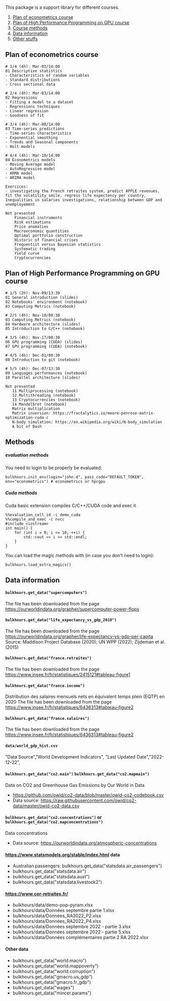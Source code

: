 This package is a support library for different courses. 

1. [Plan of econometrics course](#planeco)
2. [Plan of High Performance Programming on GPU course](#planhpc)
3. [Course methods](#methods)
4. [Data information](#data)
5. [Other stuffs](#stuffs)


## Plan of econometrics course <a name="planeco"></a>

```
# 1/4 (4h): Mar-01/14:00
01 Descriptive statistics 
- Characteristics of random variables
- Standard distributions
- Cross sectional data

# 2/4 (4h): Mar-03/14:00
02 Regressions
- Fitting a model to a dataset
- Regressions techniques
- Linear regression
- Goodness of fit

# 3/4 (4h): Mar-08/14:00
03 Time-series predictions
- Time-series characteristics
- Exponential smoothing
- Trends and Seasonal components
- Holt models

# 4/4 (4h): Mar-10/14:00
04 Econometrics models
- Moving Average model
- AutoRegressive model
- ARMA model
- ARIMA model

Exercices: 
- investigating the French retraites system, predict APPLE revenues, fit the volatility smile, regress life expectency per country, Inequalities in salaries investigations, relationship between GDP and unemployement

Not presented
    Financial instruments
    Risk estimations
    Price anomalies
    Macroeconomic quantities
    Optimal portfolio construction
    Historic of financial crises
    Frequentist versus Bayesian statistics
    Systematic trading
    Yield curve
    Cryptocurrencies
```


## Plan of High Performance Programming on GPU course <a name="planhpc"></a>

```
# 1/5 (2h): Nov-09/13:30
01 General introduction (slides)
02 Notebooks' environment (notebook)
03 Computing Metrics (notebook)

# 2/5 (4h): Nov-10/08:30
03 Computing Metrics (notebook)
04 Hardware architecture (slides)
05 Introduction to C/C++ (notebook)

# 3/5 (4h): Nov-17/08:30
06 GPU programming (CUDA) (slides)
07 GPU programming (CUDA) (notebook)

# 4/5 (4h): Dec-01/08:30
08 Introduction to git (notebook)

# 5/5 (4h): Dec-07/13:30
09 Languages performances (notebook)
10 Parallel architecture (slides)

Not presented
   11 Multiprocessing (notebook)
   12 Multithreading (notebook)
   13 Cryptocurrencies (notebook)
   14 Mandelbrot (notebook)
   Matrix multiplication
   Matrix inversion: https://fractalytics.io/moore-penrose-matrix-optimization-cuda-c
   N-body simulation: https://en.wikipedia.org/wiki/N-body_simulation
   A bit of Dash
```

## Methods <a name="methods"></a>

##### evaluation methods

You need to login to be properly be evaluated:
```python:
bulkhours.init_env(login="john.d", pass_code="DEFAULT_TOKEN", env="econometrics") # econometrics or hpcgpu
```

##### Cuda methods

Cuda basic extension compiles C/C++/CUDA code and exec it
```c:
%%evaluation_cell_id -i demo_cuda
%%compile_and_exec -c nvcc
#include <iostream>
int main() {
    for (int i = 0; i <= 10; ++i) {
        std::cout << i << std::endl;
    }
}
```

You can load the magic methods with (in case you don't need to login):
```python:
bulkhours.load_extra_magics()
```


## Data information<a name="data"></a>


#### `bulkhours.get_data("supercomputers")`
The file has been downloaded from the page https://ourworldindata.org/grapher/supercomputer-power-flops

#### `bulkhours.get_data("life_expectancy_vs_gdp_2018")`
The file has been downloaded from the page https://ourworldindata.org/grapher/life-expectancy-vs-gdp-per-capita
Source: Maddison Project Database (2020); UN WPP (2022); Zijdeman et al. (2015)

#### `bulkhours.get_data("france.retraites")`
The file has been downloaded from the page https://www.insee.fr/fr/statistiques/2415121#tableau-figure1

#### `bulkhours.get_data("france.income")`
Distribution des salaires mensuels nets en équivalent temps plein (EQTP) en 2020
The file has been downloaded from the page https://www.insee.fr/fr/statistiques/6436313#tableau-figure2

#### `bulkhours.get_data("france.salaires")`
The file has been downloaded from the page https://www.insee.fr/fr/statistiques/6436313#tableau-figure2

#### `data/world_gdp_hist.csv`
"Data Source","World Development Indicators", "Last Updated Date","2022-12-22",

#### `bulkhours.get_data("co2.main")` `bulkhours.get_data("co2.mapmain")`
Data on CO2 and Greenhouse Gas Emissions by Our World in Data
- https://github.com/owid/co2-data/blob/master/owid-co2-codebook.csv
- Data source: https://raw.githubusercontent.com/owid/co2-data/master/owid-co2-data.csv

#### `bulkhours.get_data("co2.concentrations")` or `bulkhours.get_data("co2.mapconcentrations")`
Data concentrations
- Data source: https://ourworldindata.org/atmospheric-concentrations

#### https://www.statsmodels.org/stable/index.html data
- Australian passengers: bulkhours.get_data("statsdata.air_passengers")
- bulkhours.get_data("statsdata.air")
- bulkhours.get_data("statsdata.aust")
- bulkhours.get_data("statsdata.livestock2")

#### https://www.cor-retraites.fr/
- bulkhours/data/demo-pop-pyram.xlsx
- bulkhours/data/Données septembre partie 1.xlsx
- bulkhours/data/Données_RA2022_P2.xlsx
- bulkhours/data/Données_RA2022_P4.xlsx
- bulkhours/data/Données septembre 2022 - partie 3.xlsx
- bulkhours/data/Données septembre 2022 - partie 5.xlsx
- bulkhours/data/Données complémentaires partie 2 RA 2022.xlsx

#### Other data
- bulkhours.get_data("world.macro")
- bulkhours.get_data("world.mappoverty")
- bulkhours.get_data("world.corruption")
- bulkhours.get_data("gmacro.us_gdp")
- bulkhours.get_data("gmacro.fr_gdp")
- bulkhours.get_data("wages")
- bulkhours.get_data("mincer.params") 
